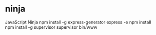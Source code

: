 # ninja
JavaScript Ninja
npm install -g express-generator
express -e
npm install
npm install -g supervisor
supervisor bin/www